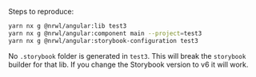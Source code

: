 Steps to reproduce:

```bash
yarn nx g @nrwl/angular:lib test3
yarn nx g @nrwl/angular:component main --project=test3
yarn nx g @nrwl/angular:storybook-configuration test3
```

No `.storybook` folder is generated in `test3`. This will break the `storybook` builder for that lib.
If you change the Storybook version to v6 it will work.
